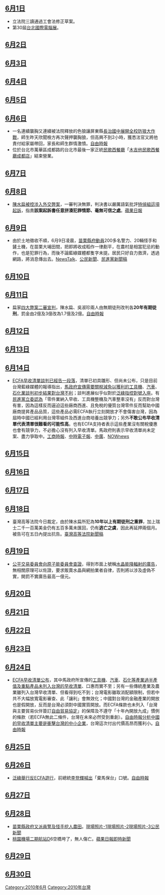 <noinclude></noinclude>

## [6月1日](../Page/6月1日.md "wikilink")

  - 立法院三讀通過工會法修正草案。
  - 第30屆[台北國際電腦展](../Page/台北國際電腦展.md "wikilink")。

## [6月2日](../Page/6月2日.md "wikilink")

## [6月3日](../Page/6月3日.md "wikilink")

## [6月4日](../Page/6月4日.md "wikilink")

## [6月5日](../Page/6月5日.md "wikilink")

## [6月6日](../Page/6月6日.md "wikilink")

  - 一名連續襲胸又連續被法院釋放的色狼讓屏東縣[長治國中展開全校防狼大作戰](../Page/長治國中.md "wikilink")，師生昨天欣聞檢方再次聲押襲胸狼，但高興不到2小時，獲悉法官又將他責付給家屬帶回，家長和師生群情激憤。[自由時報](https://web.archive.org/web/20100610213458/http://www.libertytimes.com.tw/2010/new/jun/7/today-so1.htm)
  - 位於台北市萬華區成都路的台北市最後一家正統[民歌](../Page/民歌.md "wikilink")[西餐廳](../Page/西餐廳.md "wikilink")「[木吉他民歌西餐廳成都店](../Page/木吉他民歌西餐廳.md "wikilink")」結束營業。

## [6月7日](../Page/6月7日.md "wikilink")

## [6月8日](../Page/6月8日.md "wikilink")

  - [陳水扁被控涉入外交弊案](../Page/陳水扁.md "wikilink")，一審判決無罪，判決書以嚴厲語氣批評[特偵組這項起訴](../Page/特偵組.md "wikilink")，指責**該案起訴書任意拼湊犯罪情節、毫無可信之處**。[蘋果日報](http://tw.nextmedia.com/rnews/article/SecID/102/ArtID/73575/IssueID/20100608)

## [6月9日](../Page/6月9日.md "wikilink")

  - 由於土地徵收不順，6月9日凌晨，[苗栗縣府動員](../Page/苗栗縣.md "wikilink")200多名警力、20輛怪手和鏟土機，在苗栗大埔田間，把即將收成稻作一律剷平，在農村是相當犯忌的動作，也是犯罪行為，而後不論藍綠媒體都隻字未提。居民只好自力救濟，透過網路，將消息傳出去。[NewsTalk](http://newtalk.tw/news_read.php?oid=5902)、[公民新聞](http://www.peopo.org/portal.php?op=viewPost&articleId=57987)、[民進黨新聞稿](https://web.archive.org/web/20100620021513/http://www.formosamedia.com.tw/?p=8791)

## [6月10日](../Page/6月10日.md "wikilink")

## [6月11日](../Page/6月11日.md "wikilink")

  - 扁家[四大弊案二審宣判](../Page/陳水扁家庭密帳案.md "wikilink")，陳水扁、吳淑珍兩人由無期徒刑改判各**20年有期徒刑**，罰金由2億及3億改為1.7億及2億。[自由時報](http://iservice.libertytimes.com.tw/liveNews/news.php?no=375074&type)

## [6月12日](../Page/6月12日.md "wikilink")

## [6月13日](../Page/6月13日.md "wikilink")

## [6月14日](../Page/6月14日.md "wikilink")

  - [ECFA早收清單談判已經告一段落](../Page/ECFA.md "wikilink")，清單已初具雛形、但尚未公布，只是目前台灣藍綠媒體的報導指出，[馬政府宣傳需要關稅減免以獲利的](../Page/馬政府.md "wikilink")[工具機](../Page/工具機.md "wikilink")、[汽車](../Page/汽車.md "wikilink")、[石化業談判初步結果對台灣不利](../Page/石化業.md "wikilink")；談判進展似乎似對於[泛綠指控對號入座](../Page/泛綠.md "wikilink")。有[民進黨立委認為](../Page/民進黨.md "wikilink")「零件業納入早收、工具機整機及汽車整車沒有」反而對台灣有害，因為這樣反而逼迫這些廠商西進、且免稅的優質台灣零件反而幫助中國廠商提昇產品品質，這些產品必需ECFA執行立刻開放才不會傷害台灣，因為屆時中國已經利用台灣零組件及西進台商培養出競爭力；另外**不敢公布早收清單代表清單很難看的可能性高**。也有ECFA支持者表示這些產業沒有關稅優惠也會有競爭力，不必擔心沒有列入早收清單。馬政府則表示早收清單尚未定案、盡力爭取中。[工商時報](http://money.chinatimes.com/news/news-content.aspx?id=20100615000012&cid=1206)、[中時電子報](https://web.archive.org/web/20100620030205/http://news.chinatimes.com/mainland/0%2C5245%2C50503948x112010061500217%2C00.html)、[中廣](https://web.archive.org/web/20100720044056/http://news.chinatimes.com/politics/0%2C5244%2C50203825x132010061400626%2C00.html)、[NOWnews](http://www.nownews.com/2010/06/15/91-2615476.htm)

## [6月15日](../Page/6月15日.md "wikilink")

## [6月16日](../Page/6月16日.md "wikilink")

## [6月17日](../Page/6月17日.md "wikilink")

## [6月18日](../Page/6月18日.md "wikilink")

  - 臺灣高等法院今日裁定，由於陳水扁所犯為**10年以上有期徒刑之重罪**，加上瑞士二千一百萬美金仍有五百多萬未匯回，仍有**逃亡之虞**，因此再延押兩個月。被告可在五日內提出抗告。[臺灣高等法院新聞稿](http://tph.judicial.gov.tw/newsDetail.asp?SEQNO=47281)

## [6月19日](../Page/6月19日.md "wikilink")

  - [公平交易委員會向](../Page/行政院公平交易委員會.md "wikilink")[原子能委員會查證](../Page/行政院原子能委員會.md "wikilink")，得到市面上號稱[水晶能降](../Page/水晶.md "wikilink")[輻射的](../Page/輻射.md "wikilink")[廣告](../Page/廣告.md "wikilink")，無相關原理可以佐證，要求販賣水晶與網拍業者自律，否則將以涉及虛偽不實，開罰不實廣告最高一億元。

## [6月20日](../Page/6月20日.md "wikilink")

## [6月21日](../Page/6月21日.md "wikilink")

## [6月22日](../Page/6月22日.md "wikilink")

## [6月23日](../Page/6月23日.md "wikilink")

## [6月24日](../Page/6月24日.md "wikilink")

  - [ECFA早收清單公布](../Page/ECFA.md "wikilink")，其中馬政府所宣傳的[工具機](../Page/工具機.md "wikilink")、[汽車](../Page/汽車.md "wikilink")、[石化等產業過半產值及重點產品未列入台灣的早收清單](../Page/石化.md "wikilink")、口惠而實不至；另有一些傳統產業及農業雖列入台灣早收清單、但看得到吃不到；台灣電影雖取消配額限制，但若中共不大幅放寬電影審查、此「讓利」會無效化；中國對台灣的金融產業的開放也是假開放，反而是台灣必須對中國實質開放。而ECFA條款也未列入「台灣與主要貿易伙伴簽訂[自由貿易協定](../Page/自由貿易協定.md "wikilink")」的保障及不遵守「十年內開放九成」慣例的條款（若ECFA無此二條件，台灣在未來必然受到重創）。[自由時報分析中國的早收清單主要是衝擊台灣的中小企業](../Page/自由時報.md "wikilink")，台灣這次付出代價高昂而獲利小。[自由時報](https://web.archive.org/web/20100629214143/http://www.libertytimes.com.tw/2010/new/jun/25/index2.htm)

## [6月25日](../Page/6月25日.md "wikilink")

## [6月26日](../Page/6月26日.md "wikilink")

  - [泛綠舉行反](../Page/泛綠.md "wikilink")[ECFA遊行](../Page/ECFA.md "wikilink")，前總統[李登輝喊出](../Page/李登輝.md "wikilink")「棄馬保台」口號。[自由時報](http://www.libertytimes.com.tw/2010/new/jun/29/today-p1-3.htm)

## [6月27日](../Page/6月27日.md "wikilink")

## [6月28日](../Page/6月28日.md "wikilink")

  - [苗栗縣政府又派員警及怪手挖人農田](../Page/苗栗縣.md "wikilink")。[現場照片-1](http://img705.imageshack.us/img705/3130/mg3998.jpg)[現場照片-2](http://img59.imageshack.us/img59/1835/mg3600k.jpg)[現場照片-3](http://img293.imageshack.us/img293/7027/mg3907o.jpg)[公民新聞](http://www.peopo.org/portal.php?op=viewPost&articleId=58992)
  - [桃園機場二期航站D](../Page/桃園機場.md "wikilink")6空橋垮了，無人傷亡。[蘋果日報即時新聞](http://tw.nextmedia.com/rnews/article/SecID/102/ArtID/74913/IssueID/20100628)

## [6月29日](../Page/6月29日.md "wikilink")

## [6月30日](../Page/6月30日.md "wikilink")

<noinclude> </noinclude>

[Category:2010年6月](https://zh.wikipedia.org/wiki/Category:2010年6月 "wikilink")
[Category:2010年台灣](https://zh.wikipedia.org/wiki/Category:2010年台灣 "wikilink")
